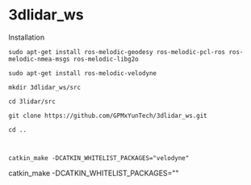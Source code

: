 # 3dlidar_ws

Installation

```
sudo apt-get install ros-melodic-geodesy ros-melodic-pcl-ros ros-melodic-nmea-msgs ros-melodic-libg2o

sudo apt-get install ros-melodic-velodyne

mkdir 3dlidar_ws/src

cd 3lidar/src

git clone https://github.com/GPMxYunTech/3dlidar_ws.git

cd ..



catkin_make -DCATKIN_WHITELIST_PACKAGES="velodyne"
```
catkin_make -DCATKIN_WHITELIST_PACKAGES=""

